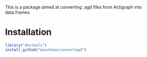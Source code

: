 This is a package aimed at converting .agd files from Actigraph into data.frames.

Installation
============

``` r
library("devtools")
install_github("masalmon/convertagd")
```
